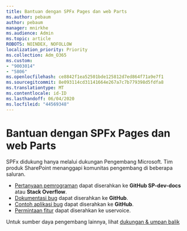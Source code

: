 ```yaml
---
title: Bantuan dengan SPFx Pages dan web Parts
ms.author: pebaum
author: pebaum
manager: mnirkhe
ms.audience: Admin
ms.topic: article
ROBOTS: NOINDEX, NOFOLLOW
localization_priority: Priority
ms.collection: Adm_O365
ms.custom:
- "9003014"
- "5806"
ms.openlocfilehash: ce8842f1ea52501bde125812d7ed864f71a9e7f1
ms.sourcegitcommit: 8e093114cd31141664e267a7c7b779398d5fdfa8
ms.translationtype: MT
ms.contentlocale: id-ID
ms.lasthandoff: 06/04/2020
ms.locfileid: "44569348"
---
```

# <a name="help-with-spfx-pages-and-web-parts"></a>Bantuan dengan SPFx Pages dan web Parts

SPFx didukung hanya melalui dukungan Pengembang Microsoft. Tim produk SharePoint menanggapi komunitas pengembang di beberapa saluran.

- [Pertanyaan pemrograman](https://docs.microsoft.com/sharepoint/dev/support-feedback#programming-questions) dapat diserahkan ke **GitHub SP-dev-docs** atau **Stack Overflow**.
- [Dokumentasi bug](https://docs.microsoft.com/sharepoint/dev/support-feedback#documentation-bugs) dapat diserahkan ke **GitHub**.
- [Contoh aplikasi bug](https://docs.microsoft.com/sharepoint/dev/support-feedback#sample-application-bugs) dapat diserahkan ke **GitHub**.
- [Permintaan fitur](https://docs.microsoft.com/sharepoint/dev/support-feedback#feature-requests) dapat diserahkan ke uservoice.

Untuk sumber daya pengembang lainnya, lihat [dukungan & umpan balik](https://docs.microsoft.com/sharepoint/dev/support-feedback)
